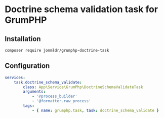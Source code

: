 # Doctrine schema validation task for GrumPHP

## Installation
````
composer require jonmldr/grumphp-doctrine-task
````

## Configuration
````YAML
services:
    task.doctrine_schema_validate:
        class: App\Service\GrumPhp\DoctrineSchemaValidateTask
        arguments:
            - '@process_builder'
            - '@formatter.raw_process'
        tags:
            - { name: grumphp.task, task: doctrine_schema_validate }
````
